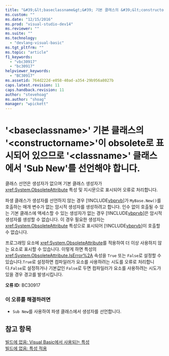 ```yaml
---
title: "&#39;&lt;baseclassname&gt;&#39; 기본 클래스의 &#39;&lt;constructorname&gt;&#39;이 obsolete로 표시되어 있으므로 &#39;&lt;classname&gt;&#39; 클래스에서 &#39;Sub New&#39;를 선언해야 합니다. | Microsoft Docs"
ms.custom: ""
ms.date: "12/15/2016"
ms.prod: "visual-studio-dev14"
ms.reviewer: ""
ms.suite: ""
ms.technology: 
  - "devlang-visual-basic"
ms.tgt_pltfrm: ""
ms.topic: "article"
f1_keywords: 
  - "vbc30917"
  - "bc30917"
helpviewer_keywords: 
  - "BC30917"
ms.assetid: 764d222d-e058-40ad-a354-29b956a8027b
caps.latest.revision: 11
caps.handback.revision: 11
author: "stevehoag"
ms.author: "shoag"
manager: "wpickett"
---
```

# &#39;&lt;baseclassname&gt;&#39; 기본 클래스의 &#39;&lt;constructorname&gt;&#39;이 obsolete로 표시되어 있으므로 &#39;&lt;classname&gt;&#39; 클래스에서 &#39;Sub New&#39;를 선언해야 합니다.
클래스 선언은 생성자가 없으며 기본 클래스 생성자가 <xref:System.ObsoleteAttribute> 특성 및 지시문으로 표시되어 오류로 처리합니다.  
  
 파생 클래스가 생성자를 선언하지 않는 경우 [!INCLUDE[vbprvb](../Token/vbprvb_md.md)]가 `MyBase.New()`를 호출하는 매개 변수가 없는 암시적 생성자를 생성하려고 합니다. 인수 없이 호출될 수 있는 기본 클래스에 액세스할 수 있는 생성자가 없는 경우 [!INCLUDE[vbprvb](../Token/vbprvb_md.md)]은 암시적 생성자를 생성할 수 없습니다. 이 경우 필요한 생성자는 <xref:System.ObsoleteAttribute> 특성으로 표시되어 [!INCLUDE[vbprvb](../Token/vbprvb_md.md)]이 호출할 수 없습니다.  
  
 프로그래밍 요소에 <xref:System.ObsoleteAttribute>를 적용하여 더 이상 사용하지 않는 요소로 표시할 수 있습니다.  이렇게 하면 특성의 <xref:System.ObsoleteAttribute.IsError%2A> 속성을 `True` 또는 `False`로 설정할 수 있습니다.`True`로 설정하면 컴파일러가 요소를 사용하려는 시도를 오류로 처리합니다.`False`로 설정하거나 기본값인 `False`로 두면 컴파일러가 요소를 사용하려는 시도가 있을 경우 경고를 발생시킵니다.  
  
 **오류 ID:** BC30917  
  
### 이 오류를 해결하려면  
  
-   `Sub New`를 사용하여 파생 클래스에서 생성자를 선언합니다.  
  
## 참고 항목  
 [빌드에 없음: Visual Basic에서 사용되는 특성](http://msdn.microsoft.com/ko-kr/22231318-8a40-49af-9245-e0aab723563b)   
 [빌드에 없음: 특성 적용](http://msdn.microsoft.com/ko-kr/2b1703ed-4437-49b3-bc0b-568094324f47)